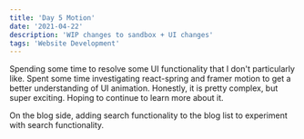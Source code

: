 ```yaml
---
title: 'Day 5 Motion'
date: '2021-04-22'
description: 'WIP changes to sandbox + UI changes'
tags: 'Website Development'
---
```


Spending some time to resolve some UI functionality that I don't particularly like. Spent some time investigating react-spring and framer motion to get a better understanding of UI animation. Honestly, it is pretty complex, but super exciting. Hoping to continue to learn more about it.

On the blog side, adding search functionality to the blog list to experiment with search functionality.

